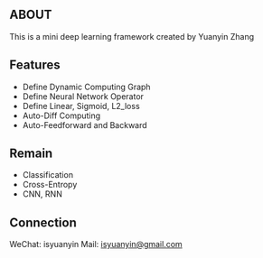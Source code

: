 ## ABOUT

This is a mini deep learning framework created by Yuanyin Zhang 

## Features
+ Define Dynamic Computing Graph
+ Define Neural Network Operator
+ Define Linear, Sigmoid, L2_loss
+ Auto-Diff Computing
+ Auto-Feedforward and Backward

## Remain

+ Classification
+ Cross-Entropy
+ CNN, RNN

## Connection

WeChat: isyuanyin
Mail: isyuanyin@gmail.com